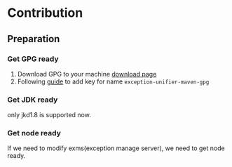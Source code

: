# Contribution

## Preparation

### Get GPG ready

1. Download GPG to your machine [download page](https://gnupg.org/download/index.html#sec-1-2)
2. Following [guide](https://central.sonatype.org/publish/requirements/gpg/#installing-gnupg) to add key for name `exception-unifier-maven-gpg` 

### Get JDK ready

only jkd1.8 is supported now.

### Get node ready

If we need to modify exms(exception manage server), we need to get node ready.